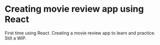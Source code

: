 # Creating movie review app using React

First time using React. Creating a movie review app to learn and practice. Still a WIP.